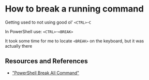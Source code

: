 # How to break a running command

Getting used to not using good ol' `<CTRL>`-`C`

In PowerShell use: `<CTRL>`-`<BREAK>`

It took some time for me to locate `<BREAK>` on the keyboard, but it was actually there

## Resources and References

- ["PowerShell Break All Command"](https://devblogs.microsoft.com/powershell/powershell-break-all-command/)
